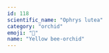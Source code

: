 ```yaml
---
id: 118
scientific_name: "Ophrys lutea"
category: "orchid"
emoji: "🌸"
name: "Yellow bee-orchid"
---
```

